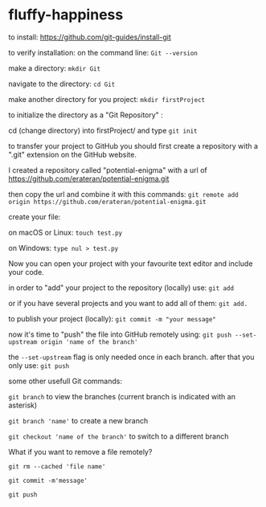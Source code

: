 # fluffy-happiness


to install:
https://github.com/git-guides/install-git

to verify installation:
on the command line: `Git --version`

make a directory:
`mkdir Git`

navigate to the directory:
`cd Git`

make another directory for you project:
`mkdir firstProject`

to initialize the directory as a "Git Repository" :

cd (change directory) into firstProject/ and type `git init`

to transfer your project to GitHub you should first create a repository with a ".git" extension on the GitHub website.

I created a repository called "potential-enigma" with a url of https://github.com/erateran/potential-enigma.git

then copy the url and combine it with this commands: `git remote add origin https://github.com/erateran/potential-enigma.git`

create your file:

on macOS or Linux: `touch test.py`

on Windows: `type nul > test.py`

Now you can open your project with your favourite text editor and include your code.

in order to "add" your project to the repository (locally) use: `git add` 

or if you have several projects and you want to add all of them: `git add.`

to publish your project (locally): `git commit -m "your message"`

now it's time to "push" the file into GitHub remotely using: `git push --set-upstream origin 'name of the branch'`

the `--set-upstream` flag is only needed once in each branch. after that you only use: `git push` 

some other usefull Git commands:

`git branch` to view the branches (current branch is indicated with an asterisk)

`git branch 'name'` to create a new branch

`git checkout 'name of the branch'` to switch to a different branch

What if you want to remove a file remotely?

`git rm --cached 'file name'`

`git commit -m'message'`

`git push`




